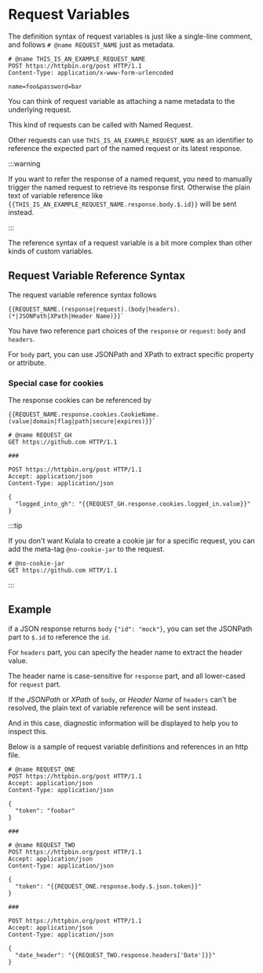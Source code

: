 # Request Variables

The definition syntax of request variables is just like a single-line comment,
and follows `# @name REQUEST_NAME` just as metadata.

```http
# @name THIS_IS_AN_EXAMPLE_REQUEST_NAME
POST https://httpbin.org/post HTTP/1.1
Content-Type: application/x-www-form-urlencoded

name=foo&password=bar
```

You can think of request variable as attaching
a name metadata to the underlying request.

This kind of requests can be called with Named Request.

Other requests can use `THIS_IS_AN_EXAMPLE_REQUEST_NAME` as an
identifier to reference the expected part of
the named request or its latest response.

:::warning

If you want to refer the response of a named request,
you need to manually trigger the named request to retrieve its response first.
Otherwise the plain text of
variable reference like
`{{THIS_IS_AN_EXAMPLE_REQUEST_NAME.response.body.$.id}}`
will be sent instead.

:::

The reference syntax of a request variable is a
bit more complex than other kinds of custom variables.

## Request Variable Reference Syntax

The request variable reference syntax follows

```
{{REQUEST_NAME.(response|request).(body|headers).(*|JSONPath|XPath|Header Name)}}`
```

You have two reference part choices of
the `response` or `request`: `body` and `headers`.

For `body` part,
you can use JSONPath and XPath to extract specific property or attribute.

### Special case for cookies

The response cookies can be referenced by
```
{{REQUEST_NAME.response.cookies.CookieName.(value|domain|flag|path|secure|expires)}}`
```

```http
# @name REQUEST_GH
GET https://github.com HTTP/1.1

###

POST https://httpbin.org/post HTTP/1.1
Accept: application/json
Content-Type: application/json

{
  "logged_into_gh": "{{REQUEST_GH.response.cookies.logged_in.value}}"
}

```

:::tip

If you don't want Kulala to create a cookie jar for a specific request,
you can add the meta-tag `@no-cookie-jar` to the request.

```http
# @no-cookie-jar
GET https://github.com HTTP/1.1
```

:::

## Example

if a JSON response returns `body` `{"id": "mock"}`,
you can set the JSONPath part to `$.id` to reference the `id`.

For `headers` part, you can specify the header name to extract the header value.

The header name is case-sensitive for `response` part,
and all lower-cased for `request` part.

If the *JSONPath* or *XPath* of `body`,
or *Header Name* of `headers` can't be resolved,
the plain text of variable reference will be sent instead.

And in this case,
diagnostic information will be displayed to help you to inspect this.

Below is a sample of request variable definitions and
references in an http file.

```http
# @name REQUEST_ONE
POST https://httpbin.org/post HTTP/1.1
Accept: application/json
Content-Type: application/json

{
  "token": "foobar"
}

###

# @name REQUEST_TWO
POST https://httpbin.org/post HTTP/1.1
Accept: application/json
Content-Type: application/json

{
  "token": "{{REQUEST_ONE.response.body.$.json.token}}"
}

###

POST https://httpbin.org/post HTTP/1.1
Accept: application/json
Content-Type: application/json

{
  "date_header": "{{REQUEST_TWO.response.headers['Date']}}"
}
```
